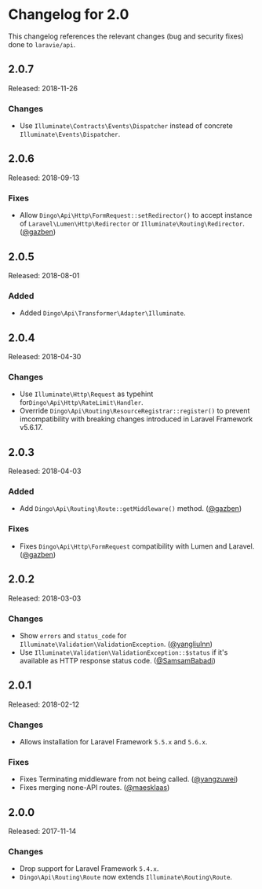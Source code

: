 # Changelog for 2.0

This changelog references the relevant changes (bug and security fixes) done to `laravie/api`.

## 2.0.7

Released: 2018-11-26

### Changes

* Use `Illuminate\Contracts\Events\Dispatcher` instead of concrete `Illuminate\Events\Dispatcher`.

## 2.0.6

Released: 2018-09-13

### Fixes

* Allow `Dingo\Api\Http\FormRequest::setRedirector()` to accept instance of `Laravel\Lumen\Http\Redirector` or `Illuminate\Routing\Redirector`. ([@gazben](https://github.com/gazben))

## 2.0.5

Released: 2018-08-01

### Added

* Added `Dingo\Api\Transformer\Adapter\Illuminate`.

## 2.0.4

Released: 2018-04-30

### Changes

* Use `Illuminate\Http\Request` as typehint for`Dingo\Api\Http\RateLimit\Handler`.
* Override `Dingo\Api\Routing\ResourceRegistrar::register()` to prevent imcompatibility with breaking changes introduced in Laravel Framework v5.6.17.

## 2.0.3

Released: 2018-04-03

### Added

* Add `Dingo\Api\Routing\Route::getMiddleware()` method. ([@gazben](https://github.com/gazben))

### Fixes

* Fixes `Dingo\Api\Http\FormRequest` compatibility with Lumen and Laravel. ([@gazben](https://github.com/gazben))

## 2.0.2

Released: 2018-03-03

### Changes

* Show `errors` and `status_code` for `Illuminate\Validation\ValidationException`. ([@yangliulnn](https://github.com/yangliulnn))
* Use `Illuminate\Validation\ValidationException::$status` if it's available as HTTP response status code. ([@SamsamBabadi](https://github.com/SamsamBabadi))

## 2.0.1

Released: 2018-02-12

### Changes

* Allows installation for Laravel Framework `5.5.x` and `5.6.x`.

### Fixes

* Fixes Terminating middleware from not being called. ([@yangzuwei](https://github.com/yangzuwei))
* Fixes merging none-API routes. ([@maesklaas](https://github.com/maesklaas))

## 2.0.0

Released: 2017-11-14

### Changes

* Drop support for Laravel Framework `5.4.x`.
* `Dingo\Api\Routing\Route` now extends `Illuminate\Routing\Route`.
